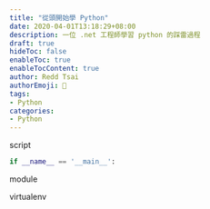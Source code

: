 ```yaml
---
title: "從頭開始學 Python"
date: 2020-04-01T13:18:29+08:00
description: 一位 .net 工程師學習 python 的踩雷過程
draft: true
hideToc: false
enableToc: true
enableTocContent: true
author: Redd Tsai
authorEmoji: 🐔
tags:
- Python
categories:
- Python
---
```


script 

``` python
if __name__ == '__main__':
```

module

virtualenv